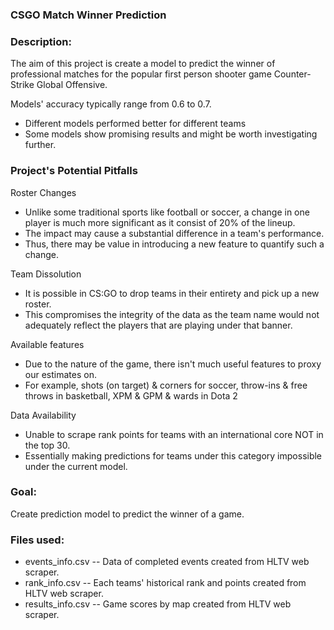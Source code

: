 ### CSGO Match Winner Prediction

### Description:

The aim of this project is create a model to predict the winner of professional matches for the popular first person shooter game Counter-Strike Global Offensive.

Models' accuracy typically range from 0.6 to 0.7.
- Different models performed better for different teams
- Some models show promising results and might be worth investigating further.


### Project's Potential Pitfalls

Roster Changes
- Unlike some traditional sports like football or soccer, a change in one player is much more significant as it consist of 20% of the lineup.
- The impact may cause a substantial difference in a team's performance.
- Thus, there may be value in introducing a new feature to quantify such a change.

Team Dissolution
- It is possible in CS:GO to drop teams in their entirety and pick up a new roster.
- This compromises the integrity of the data as the team name would not adequately reflect the players that are playing under that banner.

Available features
- Due to the nature of the game, there isn't much useful features to proxy our estimates on.
- For example, shots (on target) & corners for soccer, throw-ins & free throws in basketball, XPM & GPM & wards in Dota 2

Data Availability
- Unable to scrape rank points for teams with an international core NOT in the top 30.
- Essentially making predictions for teams under this category impossible under the current model.

### Goal:

Create prediction model to predict the winner of a game.
 
### Files used:

- events_info.csv -- Data of completed events created from HLTV web scraper.
- rank_info.csv -- Each teams' historical rank and points created from HLTV web scraper.
- results_info.csv -- Game scores by map created from HLTV web scraper.
